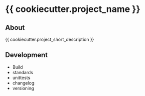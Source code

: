 # {{ cookiecutter.project_name }}

## About
{{ cookiecutter.project_short_description }}

## Development
- Build
- standards
- unittests
- changelog
- versioning
